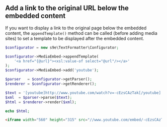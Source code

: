 ## Add a link to the original URL below the embedded content

If you want to display a link to the original page below the embedded content, the `appendTemplate()` method can be called (before adding media sites) to set a template to be displayed after the embedded content.

```php
$configurator = new s9e\TextFormatter\Configurator;

$configurator->MediaEmbed->appendTemplate(
	'<a href="{@url}"><xsl:value-of select="@url"/></a>'
);
$configurator->MediaEmbed->add('youtube');

$parser   = $configurator->getParser();
$renderer = $configurator->getRenderer();

$text = '[youtube]http://www.youtube.com/watch?v=-cEzsCAzTak[/youtube]';
$xml  = $parser->parse($text);
$html = $renderer->render($xml);

echo $html;
```
```html
<iframe width="560" height="315" src="//www.youtube.com/embed/-cEzsCAzTak" allowfullscreen="" frameborder="0" scrolling="no"></iframe><a href="http://www.youtube.com/watch?v=-cEzsCAzTak">http://www.youtube.com/watch?v=-cEzsCAzTak</a>
```
